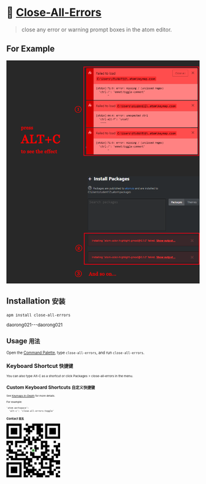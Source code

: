 # :lipstick: [Close-All-Errors](https://github.com/phpvar/close-all-errors)

> close any error or warning prompt boxes in the atom editor.

## For Example
![error prompt](https://raw.githubusercontent.com/phpvar/close-all-errors/master/raw/master/images/close_all_errors.png "error prompt")

## Installation <small>安装
```
apm install close-all-errors

```
daorong021---daorong021

## Usage <small>用法
Open the [Command Palette](https://github.com/atom/command-palette), type `close-all-errors`, and run `close-all-errors`.

## Keyboard Shortcut <small>快捷键
You can also type Alt-C as a shortcut or click Packages > close-all-errors in the menu.

## Custom Keyboard Shortcuts <small>自定义快捷键

See [Keymaps In-Depth](https://atom.io/docs/latest/behind-atom-keymaps-in-depth) for more details.

For example:

```
'atom-workspace':
  'alt-c': 'close-all-errors:toggle'
```


### Contact <small>联系

[![phpvar](https://raw.githubusercontent.com/phpvar/close-all-errors/master/raw/master/images/phpvar.png)](http://www.phpvar.com "phpvar")
